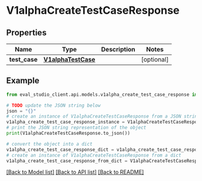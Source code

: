 # V1alphaCreateTestCaseResponse


## Properties

Name | Type | Description | Notes
------------ | ------------- | ------------- | -------------
**test_case** | [**V1alphaTestCase**](V1alphaTestCase.md) |  | [optional] 

## Example

```python
from eval_studio_client.api.models.v1alpha_create_test_case_response import V1alphaCreateTestCaseResponse

# TODO update the JSON string below
json = "{}"
# create an instance of V1alphaCreateTestCaseResponse from a JSON string
v1alpha_create_test_case_response_instance = V1alphaCreateTestCaseResponse.from_json(json)
# print the JSON string representation of the object
print(V1alphaCreateTestCaseResponse.to_json())

# convert the object into a dict
v1alpha_create_test_case_response_dict = v1alpha_create_test_case_response_instance.to_dict()
# create an instance of V1alphaCreateTestCaseResponse from a dict
v1alpha_create_test_case_response_from_dict = V1alphaCreateTestCaseResponse.from_dict(v1alpha_create_test_case_response_dict)
```
[[Back to Model list]](../README.md#documentation-for-models) [[Back to API list]](../README.md#documentation-for-api-endpoints) [[Back to README]](../README.md)


